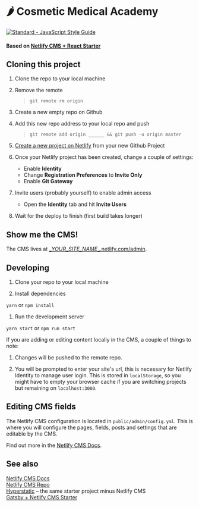 # 🌶 Cosmetic Medical Academy

[![Standard - JavaScript Style Guide](https://img.shields.io/badge/code_style-standard-brightgreen.svg)](http://standardjs.com/)

#### Based on [Netlify CMS + React Starter](https://github.com/Jinksi/netlify-cms-react-starter/)

## Cloning this project

1. Clone the repo to your local machine

1. Remove the remote
    > `git remote rm origin`

1. Create a new empty repo on Github

1. Add this new repo address to your local repo and push
    > `git remote add origin ______ && git push -u origin master`

1. [Create a new project on Netlify](https://app.netlify.com/start) from your new Github Project

1. Once your Netlify project has been created, change a couple of settings:

    - Enable **Identity**
    - Change **Registration Preferences** to **Invite Only**
    - Enable **Git Gateway**

1. Invite users (probably yourself) to enable admin access

    - Open the **Identity** tab and hit **Invite Users**

1. Wait for the deploy to finish (first build takes longer)

## Show me the CMS!

The CMS lives at [\__YOUR_SITE_NAME__.netlify.com/admin](https://__YOUR_SITE_NAME__.netlify.com/admin).


## Developing

1. Clone your repo to your local machine

1. Install dependencies  

  `yarn` or `npm install`

1. Run the development server

  `yarn start` or `npm run start`

If you are adding or editing content locally in the CMS, a couple of things to note:

  1. Changes will be pushed to the remote repo.  

  1. You will be prompted to enter your site's url, this is necessary for Netlify Identity to manage user login. This is stored in `localStorage`, so you might have to empty your browser cache if you are switching projects but remaining on `localhost:3000`.

## Editing CMS fields

The Netlify CMS configuration is located in `public/admin/config.yml`. This is where you will configure the pages, fields, posts and settings that are editable by the CMS.

Find out more in the [Netlify CMS Docs](https://www.netlifycms.org/docs/#configuration).

## See also

[Netlify CMS Docs](https://www.netlifycms.org/docs/)  
[Netlify CMS Repo](https://github.com/netlify/netlify-cms)  
[Hyperstatic](https://github.com/Jinksi/hyperstatic) – the same starter project minus Netlify CMS  
[Gatsby + Netlify CMS Starter](https://github.com/AustinGreen/gatsby-starter-netlify-cms)
